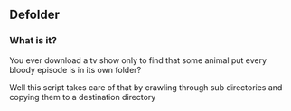 ## Defolder
### What is it?
You ever download a tv show only to find that some animal put every bloody episode is in its own folder?

Well this script takes care of that by crawling through sub directories and copying them to a destination directory
